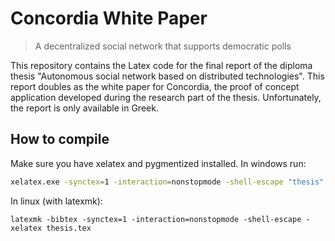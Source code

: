 # Concordia White Paper
> A decentralized social network that supports democratic polls

This repository contains the Latex code for the final report of the diploma thesis "Autonomous social network based on distributed technologies". This report doubles as the white paper for Concordia, the proof of concept application developed during the research part of the thesis. Unfortunately, the report is only available in Greek.

## How to compile

Make sure you have xelatex and pygmentized installed. In windows run:

```bash
xelatex.exe -synctex=1 -interaction=nonstopmode -shell-escape "thesis".tex
```

In linux (with latexmk):

```shell
latexmk -bibtex -synctex=1 -interaction=nonstopmode -shell-escape -xelatex thesis.tex
```

